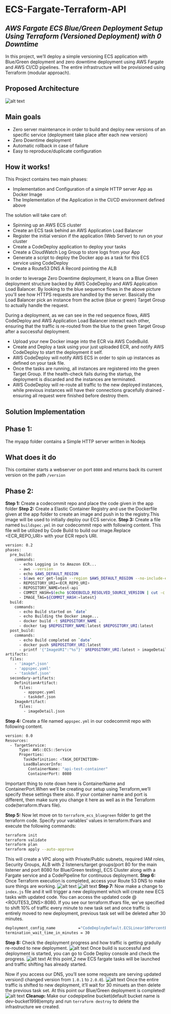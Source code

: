 # ECS-Fargate-Terraform-API

## _AWS Fargate ECS Blue/Green Deployment Setup Using Terraform (Versioned Deployment) with 0 Downtime_

In this project, we’ll deploy a simple versioning ECS application with Blue/Green deployment and zero downtime deployment using AWS Fargate and AWS CI/CD pipelines. The entire infrastructure will be provisioned using Terraform (modular approach).

## Proposed Architecture

![alt text](https://github.com/hakim-arhazzal/ECS-Fargate-Terraform-API/blob/main/pictures/architecture.png?raw=true)

## Main goals
- Zero server maintenance in order to build and deploy new versions of an specific service (deployment take place after each new version)
- Zero Downtime deployment
- Automatic rollback in case of failure
- Easy to reproduce/duplicate configuration

## How it works!
This Project contains two main phases:
- Implementation and Configuration of a simple HTTP server App as Docker Image
- The Implementation of the Application in the CI/CD environment defined above

The solution will take care of:
- Spinning up an AWS ECS cluster
- Create an ECS task behind an AWS Application Load Balancer
- Register the initial version if the  application (Web Server) to run on your cluster
- Create a CodeDeploy application to deploy your tasks
- Create a CloudWatch Log Group to store logs from your App
- Generate a script to deploy the Docker app as a task for this ECS service using CodeDeploy
- Create a Route53 DNS A Record pointing the ALB

In order to leverage Zero Downtime deployment, it leans on a Blue Green deployment structure backed by AWS CodeDeploy and AWS Application Load Balancer. By looking to the blue sequence flows in the above picture you'll see how HTTPS requests are handled by the server. Basically the Load Balancer pick an instance from the active (blue or green) Target Group to actually handle the request.

During a deployment, as we can see in the red sequence flows, AWS CodeDeploy and AWS Application Load Balancer interact each other, ensuring that the traffic is re-routed from the blue to the green Target Group after a successful deployment.

- Upload your new Docker image into the ECR via AWS CodeBuild.
- Create and Deploy a task using your just uploaded ECR, and notify AWS CodeDeploy to start the deployment it self.
- AWS CodeDeploy will notify AWS ECS in order to spin up instances as defined on your task file.
- Once the tasks are running, all instances are registered into the green Target Group. If the health-check fails during the startup, the deployment is discarded and the instances are terminated.
- AWS CodeDeploy will re-route all traffic to the new deployed instances, while previous instances will have their connections gracefully drained - ensuring all request were finished before destroy them.

## Solution Implementation

## Phase 1:
The myapp folder contains a Simple HTTP server written in Nodejs
## What does it do
This container starts a webserver on port `8080` and returns back its current version on the path `/version`

## Phase 2:
**Step 1:** Create a codecommit repo and place the code given in the app folder
**Step 2:** Create a Elastic Container Registry and use the Dockerfile given at the app folder to create an image and push in to the registry.This image will be used to initially deploy our ECS service.
**Step 3:** Create a file named `buildspec.yml` in our codecommit repo with following content. This file will be utilized by Code Build to build our image.Replace <ECR_REPO_URI> with your ECR repo’s URI.

```sh
version: 0.2
phases:
  pre_build:
    commands:
      - echo Logging in to Amazon ECR...
      - aws --version
      - echo $AWS_DEFAULT_REGION
      - $(aws ecr get-login --region $AWS_DEFAULT_REGION --no-include-email)
      - REPOSITORY_URI=<ECR_REPO_URI>
      - REPOSITORY_NAME=test-api
      - COMMIT_HASH=$(echo $CODEBUILD_RESOLVED_SOURCE_VERSION | cut -c 1-7)
      - IMAGE_TAG=${COMMIT_HASH:=latest}
  build:
    commands:
      - echo Build started on `date`
      - echo Building the Docker image...
      - docker build -t $REPOSITORY_NAME .
      - docker tag $REPOSITORY_NAME:latest $REPOSITORY_URI:latest
  post_build:
    commands:
      - echo Build completed on `date`
      - docker push $REPOSITORY_URI:latest
      - printf '{"ImageURI":"%s"}' $REPOSITORY_URI:latest > imageDetail.json
artifacts:
  files:
    - 'image*.json'
    - 'appspec.yaml'
    - 'taskdef.json'
  secondary-artifacts:
    DefinitionArtifact:
      files:
        - appspec.yaml
        - taskdef.json
    ImageArtifact:
      files:
        - imageDetail.json
```
**Step 4:** Create a file named `appspec.yml` in our codecommit repo with following content.
```sh
version: 0.0
Resources:
  - TargetService:
      Type: AWS::ECS::Service
      Properties:
        TaskDefinition: <TASK_DEFINITION>
        LoadBalancerInfo:
          ContainerName: "api-test-container"
          ContainerPort: 8080
```
Important thing to note down here is ContainerName and ContainerPort.When we’ll be creating our setup using Terraform,we’ll specify these settings there also. If your container name and port is different, then make sure you change it here as well as in the Terraform code(terraform.tfvars file).

**Step 5:** Now let move on to `terraform_ecs_bluegreen` folder to get the terraform code. Specify your variables’ values in terraform.tfvars and execute the following commands:
```sh
terraform init
terraform validate
terraform plan
terraform apply --auto-approve
```
This will create a VPC along with Private/Public subnets, required IAM roles, Security Groups, ALB with 2 listeners/target groups(port 80 for the main listener and port 8080 for Blue/Green testing), ECS Cluster along with a Fargate service and a CodePipeline for continuous deployment.
**Step 6:** Once Terraform execution is completed, access your Route 53 DNS to make sure things are working.
![alt text](https://github.com/hakim-arhazzal/ECS-Fargate-Terraform-API/blob/main/pictures/pic_1.png?raw=true)
![alt text](https://github.com/hakim-arhazzal/ECS-Fargate-Terraform-API/blob/main/pictures/2.png?raw=true)
**Step 7:** Now make a change to `index.js` file and it will trigger a new deployment which will create new ECS tasks with updated code. You can access the updated code @ <ROUTE53_DNS>:8080.
If you see our terraform.tfvars file, we’ve specified to shift 10% of traffic every minute to new task set and once traffic is entirely moved to new deployment, previous task set will be deleted after 30 minutes.
```sh
deployment_config_name          ="CodeDeployDefault.ECSLinear10PercentEvery1Minutes"
termination_wait_time_in_minutes = 30
```
**Step 8:** Check the deployment progress and how traffic is getting gradully re-routed to new deployment.
![alt text](https://github.com/hakim-arhazzal/ECS-Fargate-Terraform-API/blob/main/pictures/3.png?raw=true)
Once build is successful and deployment is started, you can go to Code Deploy console and check the progress.
![alt text](https://github.com/hakim-arhazzal/ECS-Fargate-Terraform-API/blob/main/pictures/7.png?raw=true)
At this point,2 new ECS fargate tasks will be launched and traffic shifting has already started.

Now if you access our DNS, you’ll see some requests are serving updated version(I changed version from `1.0.1` to `2.0.0`).
![alt text](https://github.com/hakim-arhazzal/ECS-Fargate-Terraform-API/blob/main/pictures/6.png?raw=true)
Once the entire traffic is shifted to new deployment, it’ll wait for 30 minuets an then delete the previous task set. At this point our Blue/Green deployment is completed!
![alt text](https://github.com/hakim-arhazzal/ECS-Fargate-Terraform-API/blob/main/pictures/3.png?raw=true)
**Cleanup:** Make our codepipeline bucket(default bucket name is dev-bucket1998)empty and run `terraform destroy` to delete the infrastructure we created.
